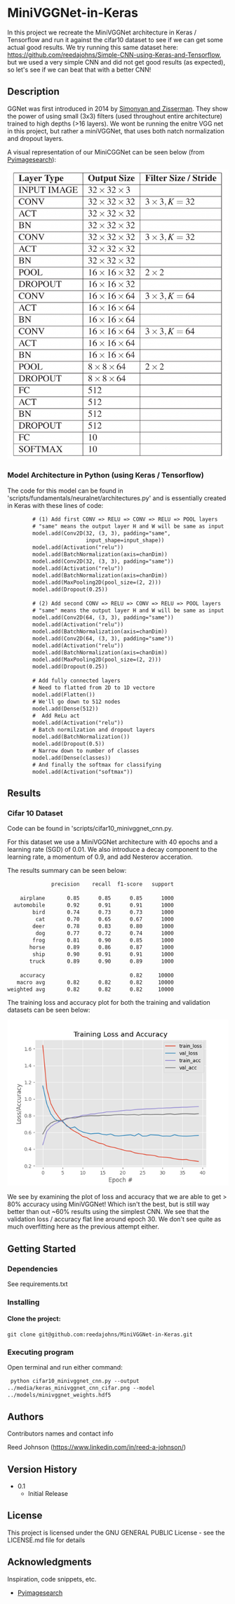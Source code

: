 # MiniVGGNet-in-Keras
In this project we recreate the MiniVGGNet architecture in Keras / Tensorflow and run it against
the cifar10 dataset to see if we can get some actual good results. We try running this
same dataset here: https://github.com/reedajohns/Simple-CNN-using-Keras-and-Tensorflow, but we
used a very simple CNN and did not get good results (as expected), so let's see if we can beat that
with a better CNN!

## Description
GGNet was first introduced in 2014 by [Simonyan and Zisserman](https://arxiv.org/abs/1409.1556). They show the power of using
small (3x3) filters (used throughout entire architecture) trained to high depths (>16 layers). We wont be running the enitre
VGG net in this project, but rather a miniVGGNet, that uses both natch normalization and dropout layers.

A visual representation of our MiniCGGNet can be seen below (from [Pyimagesearch](https://pyimagesearch.com/2021/05/22/minivggnet-going-deeper-with-cnns/?_ga=2.14529588.2094560864.1648096932-895121412.1648096932)):  

![alt text](media/MiniVGGNet_Table1-768x1008.webp)

### Model Architecture in Python (using Keras / Tensorflow)
The code for this model can be found in 'scripts/fundamentals/neuralnet/architectures.py' and is essentially created in Keras
with these lines of code:

```buildoutcfg		
		# (1) Add first CONV => RELU => CONV => RELU => POOL layers
		# "same" means the output layer H and W will be same as input
		model.add(Conv2D(32, (3, 3), padding="same",
						 input_shape=input_shape))
		model.add(Activation("relu"))
		model.add(BatchNormalization(axis=chanDim))
		model.add(Conv2D(32, (3, 3), padding="same"))
		model.add(Activation("relu"))
		model.add(BatchNormalization(axis=chanDim))
		model.add(MaxPooling2D(pool_size=(2, 2)))
		model.add(Dropout(0.25))

		# (2) Add second CONV => RELU => CONV => RELU => POOL layers
		# "same" means the output layer H and W will be same as input
		model.add(Conv2D(64, (3, 3), padding="same"))
		model.add(Activation("relu"))
		model.add(BatchNormalization(axis=chanDim))
		model.add(Conv2D(64, (3, 3), padding="same"))
		model.add(Activation("relu"))
		model.add(BatchNormalization(axis=chanDim))
		model.add(MaxPooling2D(pool_size=(2, 2)))
		model.add(Dropout(0.25))

		# Add fully connected layers
		# Need to flatted from 2D to 1D vectore
		model.add(Flatten())
		# We'll go down to 512 nodes
		model.add(Dense(512))
		#  Add ReLu act
		model.add(Activation("relu"))
		# Batch normilzation and dropout layers
		model.add(BatchNormalization())
		model.add(Dropout(0.5))
		# Narrow down to number of classes
		model.add(Dense(classes))
		# And finally the softmax for classifying
		model.add(Activation("softmax"))
```

## Results

### Cifar 10 Dataset
Code can be found in 'scripts/cifar10_minivggnet_cnn.py.  

For this dataset we use a MiniVGGNet architecture with 40 epochs and a learning
rate (SGD) of 0.01. We also introduce a decay component to the learning rate, a momentum of 0.9, and add Nesterov acceration.

The results summary can be seen below:
```buildoutcfg
              precision    recall  f1-score   support

    airplane       0.85      0.85      0.85      1000
  automobile       0.92      0.91      0.91      1000
        bird       0.74      0.73      0.73      1000
         cat       0.70      0.65      0.67      1000
        deer       0.78      0.83      0.80      1000
         dog       0.77      0.72      0.74      1000
        frog       0.81      0.90      0.85      1000
       horse       0.89      0.86      0.87      1000
        ship       0.90      0.91      0.91      1000
       truck       0.89      0.90      0.89      1000

    accuracy                           0.82     10000
   macro avg       0.82      0.82      0.82     10000
weighted avg       0.82      0.82      0.82     10000
```

The training loss and accuracy plot for both the training and validation 
datasets can be seen below:

![alt text](media/keras_minivggnet_cnn_cifar.png)

We see by examining the plot of loss and accuracy that we are able to get > 80% accuracy using MiniVGGNet! Which isn't the best,
but is still way better than out ~60% results using the simplest CNN. We see that the
validation loss / accuracy flat line around epoch 30. We don't see quite as much overfitting here
as the previous attempt either.

## Getting Started

### Dependencies

See requirements.txt

### Installing

#### Clone the project:
```
git clone git@github.com:reedajohns/MiniVGGNet-in-Keras.git
```

### Executing program

Open terminal and run either command:
```
 python cifar10_minivggnet_cnn.py --output ../media/keras_minivggnet_cnn_cifar.png --model ../models/minivggnet_weights.hdf5
```

## Authors

Contributors names and contact info

Reed Johnson (https://www.linkedin.com/in/reed-a-johnson/)

## Version History

* 0.1
    * Initial Release

## License

This project is licensed under the GNU GENERAL PUBLIC License - see the LICENSE.md file for details

## Acknowledgments

Inspiration, code snippets, etc.
* [Pyimagesearch](https://pyimagesearch.com/2021/05/22/minivggnet-going-deeper-with-cnns/?_ga=2.14529588.2094560864.1648096932-895121412.1648096932)